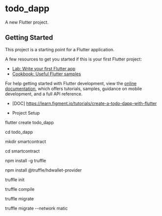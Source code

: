 # todo_dapp

A new Flutter project.

## Getting Started

This project is a starting point for a Flutter application.

A few resources to get you started if this is your first Flutter project:

- [Lab: Write your first Flutter app](https://docs.flutter.dev/get-started/codelab)
- [Cookbook: Useful Flutter samples](https://docs.flutter.dev/cookbook)

For help getting started with Flutter development, view the
[online documentation](https://docs.flutter.dev/), which offers tutorials,
samples, guidance on mobile development, and a full API reference.


- [DOC] https://learn.figment.io/tutorials/create-a-todo-dapp-with-flutter

- Project Setup

flutter create todo_dapp

cd todo_dapp

mkdir smartcontract

cd smartcontract

npm install -g truffle

npm install @truffle/hdwallet-provider

truffle init

truffle compile

truffle migrate

truffle migrate --network matic